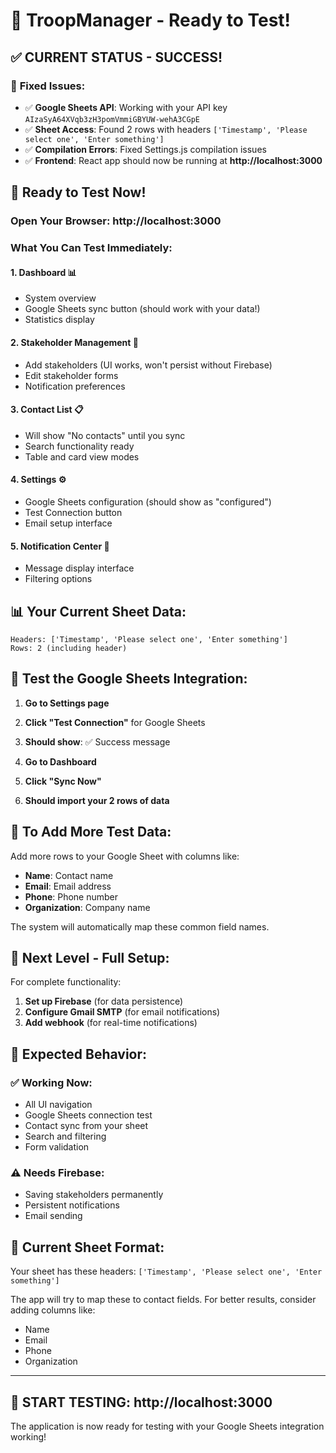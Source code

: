 # 🎉 TroopManager - Ready to Test!

## ✅ **CURRENT STATUS - SUCCESS!**

### 🔧 **Fixed Issues:**
- ✅ **Google Sheets API**: Working with your API key `AIzaSyA64XVqb3zH3pomVmmiGBYUW-wehA3CGpE`
- ✅ **Sheet Access**: Found 2 rows with headers `['Timestamp', 'Please select one', 'Enter something']`
- ✅ **Compilation Errors**: Fixed Settings.js compilation issues
- ✅ **Frontend**: React app should now be running at **http://localhost:3000**

## 🚀 **Ready to Test Now!**

### **Open Your Browser**: http://localhost:3000

### **What You Can Test Immediately:**

#### 1. **Dashboard** 📊
- System overview
- Google Sheets sync button (should work with your data!)
- Statistics display

#### 2. **Stakeholder Management** 👥
- Add stakeholders (UI works, won't persist without Firebase)
- Edit stakeholder forms
- Notification preferences

#### 3. **Contact List** 📋
- Will show "No contacts" until you sync
- Search functionality ready
- Table and card view modes

#### 4. **Settings** ⚙️
- Google Sheets configuration (should show as "configured")
- Test Connection button
- Email setup interface

#### 5. **Notification Center** 🔔
- Message display interface
- Filtering options

## 📊 **Your Current Sheet Data:**
```
Headers: ['Timestamp', 'Please select one', 'Enter something']
Rows: 2 (including header)
```

## 🧪 **Test the Google Sheets Integration:**

1. **Go to Settings page**
2. **Click "Test Connection"** for Google Sheets
3. **Should show**: ✅ Success message

4. **Go to Dashboard**
5. **Click "Sync Now"**
6. **Should import your 2 rows of data**

## 📝 **To Add More Test Data:**

Add more rows to your Google Sheet with columns like:
- **Name**: Contact name
- **Email**: Email address  
- **Phone**: Phone number
- **Organization**: Company name

The system will automatically map these common field names.

## 🔧 **Next Level - Full Setup:**

For complete functionality:
1. **Set up Firebase** (for data persistence)
2. **Configure Gmail SMTP** (for email notifications)
3. **Add webhook** (for real-time notifications)

## 🎯 **Expected Behavior:**

### ✅ **Working Now:**
- All UI navigation
- Google Sheets connection test
- Contact sync from your sheet
- Search and filtering
- Form validation

### ⚠️ **Needs Firebase:**
- Saving stakeholders permanently
- Persistent notifications
- Email sending

## 📱 **Current Sheet Format:**
Your sheet has these headers: `['Timestamp', 'Please select one', 'Enter something']`

The app will try to map these to contact fields. For better results, consider adding columns like:
- Name
- Email  
- Phone
- Organization

---

## 🚀 **START TESTING: http://localhost:3000**

The application is now ready for testing with your Google Sheets integration working!